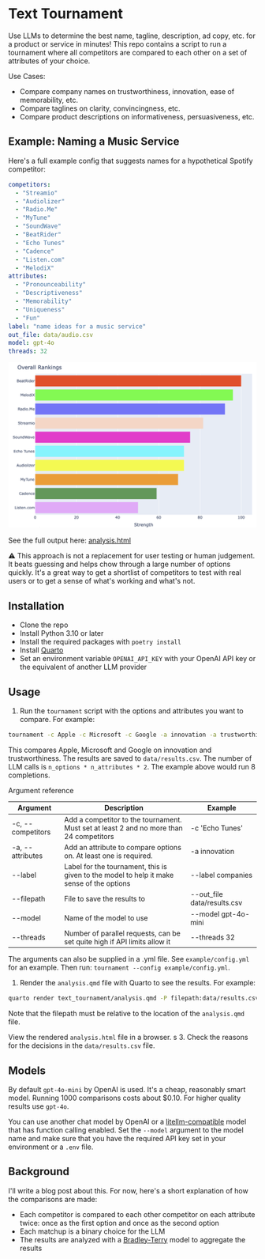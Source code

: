 # Text Tournament

Use LLMs to determine the best name, tagline, description, ad copy, etc. for a product or service in minutes! This repo contains a script to run a tournament where all competitors are compared to each other on a set of attributes of your choice.

Use Cases:

- Compare company names on trustworthiness, innovation, ease of memorability, etc.
- Compare taglines on clarity, convincingness, etc.
- Compare product descriptions on informativeness, persuasiveness, etc.

## Example: Naming a Music Service

Here's a full example config that suggests names for a hypothetical Spotify competitor:

```yaml
competitors:
  - "Streamio"
  - "Audiolizer"
  - "Radio.Me"
  - "MyTune"
  - "SoundWave"
  - "BeatRider"
  - "Echo Tunes"
  - "Cadence"
  - "Listen.com"
  - "MelodiX"
attributes:
  - "Pronounceability"
  - "Descriptiveness"
  - "Memorability"
  - "Uniqueness"
  - "Fun"
label: "name ideas for a music service"
out_file: data/audio.csv
model: gpt-4o
threads: 32
```

![Example ranking](img/ranking.png)

See the full output here: [analysis.html]()

⚠️ This approach is not a replacement for user testing or human judgement. It beats guessing and helps chow through a large number of options quickly. It's a great way to get a shortlist of competitors to test with real users or to get a sense of what's working and what's not.

## Installation

- Clone the repo
- Install Python 3.10 or later
- Install the required packages with `poetry install`
- Install [Quarto](https://quarto.org/docs/get-started/)
- Set an environment variable `OPENAI_API_KEY` with your OpenAI API key or the equivalent of another LLM provider

## Usage

1. Run the `tournament` script with the options and attributes you want to compare. For example:

```bash
tournament -c Apple -c Microsoft -c Google -a innovation -a trustworthiness --label companies --filepath data/results.csv
```

This compares Apple, Microsoft and Google on innovation and trustworthiness. The results are saved to `data/results.csv`. The number of LLM calls is `n_options * n_attributes * 2`. The example above would run 8 completions.

Argument reference

| Argument          | Description                                                                               | Example                     |
| ----------------- | ----------------------------------------------------------------------------------------- | --------------------------- |
| -c, --competitors | Add a competitor to the tournament. Must set at least 2 and no more than 24 competitors   | -c 'Echo Tunes'             |
| -a, --attributes  | Add an attribute to compare options on. At least one is required.                         | -a innovation               |
| --label           | Label for the tournament, this is given to the model to help it make sense of the options | --label companies           |
| --filepath        | File to save the results to                                                               | --out_file data/results.csv |
| --model           | Name of the model to use                                                                  | --model gpt-4o-mini         |
| --threads         | Number of parallel requests, can be set quite high if API limits allow it                 | --threads 32                |

The arguments can also be supplied in a .yml file. See `example/config.yml` for an example. Then run: `tournament --config example/config.yml`.

1. Render the `analysis.qmd` file with Quarto to see the results. For example:

```bash
quarto render text_tournament/analysis.qmd -P filepath:data/results.csv
```

Note that the filepath must be relative to the location of the `analysis.qmd` file.

View the rendered `analysis.html` file in a browser.
s
3. Check the reasons for the decisions in the `data/results.csv` file.

## Models

By default `gpt-4o-mini` by OpenAI is used. It's a cheap, reasonably smart model. Running 1000 comparisons costs about $0.10. For higher quality results use `gpt-4o`.

You can use another chat model by OpenAI or a [litellm-compatible](https://docs.litellm.ai/docs/providers/) model that has function calling enabled. Set the `--model` argument to the model name and make sure that you have the required API key set in your environment or a `.env` file.

## Background

I'll write a blog post about this. For now, here's a short explanation of how the comparisons are made:

- Each competitor is compared to each other competitor on each attribute twice: once as the first option and once as the second option
- Each matchup is a binary choice for the LLM
- The results are analyzed with a [Bradley-Terry](https://en.wikipedia.org/wiki/Bradley%E2%80%93Terry_model) model to aggregate the results
